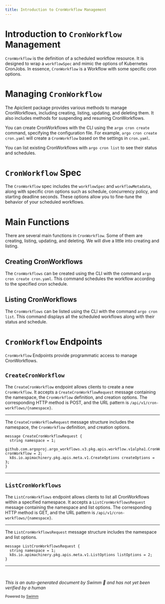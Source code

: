```yaml
---
title: Introduction to CronWorkflow Management
---
```

# Introduction to <SwmToken path="pkg/apiclient/cronworkflow/cron-workflow.proto" pos="17:19:19" line-data="  github.com.argoproj.argo_workflows.v3.pkg.apis.workflow.v1alpha1.CronWorkflow cronWorkflow = 2;">`CronWorkflow`</SwmToken> Management

<SwmToken path="pkg/apiclient/cronworkflow/cron-workflow.proto" pos="17:19:19" line-data="  github.com.argoproj.argo_workflows.v3.pkg.apis.workflow.v1alpha1.CronWorkflow cronWorkflow = 2;">`CronWorkflow`</SwmToken> is the definition of a scheduled workflow resource. It is designed to wrap a `workflowSpec` and mimic the options of Kubernetes CronJobs. In essence, <SwmToken path="pkg/apiclient/cronworkflow/cron-workflow.proto" pos="17:19:19" line-data="  github.com.argoproj.argo_workflows.v3.pkg.apis.workflow.v1alpha1.CronWorkflow cronWorkflow = 2;">`CronWorkflow`</SwmToken> is a Workflow with some specific cron options.

# Managing <SwmToken path="pkg/apiclient/cronworkflow/cron-workflow.proto" pos="17:19:19" line-data="  github.com.argoproj.argo_workflows.v3.pkg.apis.workflow.v1alpha1.CronWorkflow cronWorkflow = 2;">`CronWorkflow`</SwmToken>

The Apiclient package provides various methods to manage CronWorkflows, including creating, listing, updating, and deleting them. It also includes methods for suspending and resuming CronWorkflows.

You can create CronWorkflows with the CLI using the <SwmToken path="pkg/apiclient/cronworkflow/cron-workflow.proto" pos="2:13:13" line-data="option go_package = &quot;github.com/argoproj/argo-workflows/pkg/apiclient/cronworkflow&quot;;">`argo`</SwmToken>` `<SwmToken path="pkg/apiclient/cronworkflow/cron-workflow.proto" pos="61:11:11" line-data="      post : &quot;/api/v1/cron-workflows/{namespace}/lint&quot;">`cron`</SwmToken>` create` command, specifying the configuration file. For example, <SwmToken path="pkg/apiclient/cronworkflow/cron-workflow.proto" pos="2:13:13" line-data="option go_package = &quot;github.com/argoproj/argo-workflows/pkg/apiclient/cronworkflow&quot;;">`argo`</SwmToken>` `<SwmToken path="pkg/apiclient/cronworkflow/cron-workflow.proto" pos="61:11:11" line-data="      post : &quot;/api/v1/cron-workflows/{namespace}/lint&quot;">`cron`</SwmToken>` create cron.yaml` will create a <SwmToken path="pkg/apiclient/cronworkflow/cron-workflow.proto" pos="17:19:19" line-data="  github.com.argoproj.argo_workflows.v3.pkg.apis.workflow.v1alpha1.CronWorkflow cronWorkflow = 2;">`CronWorkflow`</SwmToken> based on the settings in `cron.yaml`.

You can list existing CronWorkflows with <SwmToken path="pkg/apiclient/cronworkflow/cron-workflow.proto" pos="2:13:13" line-data="option go_package = &quot;github.com/argoproj/argo-workflows/pkg/apiclient/cronworkflow&quot;;">`argo`</SwmToken>` `<SwmToken path="pkg/apiclient/cronworkflow/cron-workflow.proto" pos="61:11:11" line-data="      post : &quot;/api/v1/cron-workflows/{namespace}/lint&quot;">`cron`</SwmToken>` list` to see their status and schedules.

# <SwmToken path="pkg/apiclient/cronworkflow/cron-workflow.proto" pos="17:19:19" line-data="  github.com.argoproj.argo_workflows.v3.pkg.apis.workflow.v1alpha1.CronWorkflow cronWorkflow = 2;">`CronWorkflow`</SwmToken> Spec

The <SwmToken path="pkg/apiclient/cronworkflow/cron-workflow.proto" pos="17:19:19" line-data="  github.com.argoproj.argo_workflows.v3.pkg.apis.workflow.v1alpha1.CronWorkflow cronWorkflow = 2;">`CronWorkflow`</SwmToken> spec includes the `workflowSpec` and `workflowMetadata`, along with specific cron options such as schedule, concurrency policy, and starting deadline seconds. These options allow you to fine-tune the behavior of your scheduled workflows.

# Main Functions

There are several main functions in <SwmToken path="pkg/apiclient/cronworkflow/cron-workflow.proto" pos="17:19:19" line-data="  github.com.argoproj.argo_workflows.v3.pkg.apis.workflow.v1alpha1.CronWorkflow cronWorkflow = 2;">`CronWorkflow`</SwmToken>. Some of them are creating, listing, updating, and deleting. We will dive a little into creating and listing.

## Creating CronWorkflows

The `CronWorkflows` can be created using the CLI with the command <SwmToken path="pkg/apiclient/cronworkflow/cron-workflow.proto" pos="2:13:13" line-data="option go_package = &quot;github.com/argoproj/argo-workflows/pkg/apiclient/cronworkflow&quot;;">`argo`</SwmToken>` `<SwmToken path="pkg/apiclient/cronworkflow/cron-workflow.proto" pos="61:11:11" line-data="      post : &quot;/api/v1/cron-workflows/{namespace}/lint&quot;">`cron`</SwmToken>` create cron.yaml`. This command schedules the workflow according to the specified cron schedule.

## Listing CronWorkflows

The `CronWorkflows` can be listed using the CLI with the command <SwmToken path="pkg/apiclient/cronworkflow/cron-workflow.proto" pos="2:13:13" line-data="option go_package = &quot;github.com/argoproj/argo-workflows/pkg/apiclient/cronworkflow&quot;;">`argo`</SwmToken>` `<SwmToken path="pkg/apiclient/cronworkflow/cron-workflow.proto" pos="61:11:11" line-data="      post : &quot;/api/v1/cron-workflows/{namespace}/lint&quot;">`cron`</SwmToken>` list`. This command displays all the scheduled workflows along with their status and schedule.

# <SwmToken path="pkg/apiclient/cronworkflow/cron-workflow.proto" pos="17:19:19" line-data="  github.com.argoproj.argo_workflows.v3.pkg.apis.workflow.v1alpha1.CronWorkflow cronWorkflow = 2;">`CronWorkflow`</SwmToken> Endpoints

<SwmToken path="pkg/apiclient/cronworkflow/cron-workflow.proto" pos="17:19:19" line-data="  github.com.argoproj.argo_workflows.v3.pkg.apis.workflow.v1alpha1.CronWorkflow cronWorkflow = 2;">`CronWorkflow`</SwmToken> Endpoints provide programmatic access to manage CronWorkflows.

## <SwmToken path="pkg/apiclient/cronworkflow/cron-workflow.proto" pos="65:3:3" line-data="  rpc CreateCronWorkflow(CreateCronWorkflowRequest) returns (github.com.argoproj.argo_workflows.v3.pkg.apis.workflow.v1alpha1.CronWorkflow) {">`CreateCronWorkflow`</SwmToken>

The <SwmToken path="pkg/apiclient/cronworkflow/cron-workflow.proto" pos="65:3:3" line-data="  rpc CreateCronWorkflow(CreateCronWorkflowRequest) returns (github.com.argoproj.argo_workflows.v3.pkg.apis.workflow.v1alpha1.CronWorkflow) {">`CreateCronWorkflow`</SwmToken> endpoint allows clients to create a new <SwmToken path="pkg/apiclient/cronworkflow/cron-workflow.proto" pos="17:19:19" line-data="  github.com.argoproj.argo_workflows.v3.pkg.apis.workflow.v1alpha1.CronWorkflow cronWorkflow = 2;">`CronWorkflow`</SwmToken>. It accepts a <SwmToken path="pkg/apiclient/cronworkflow/cron-workflow.proto" pos="15:2:2" line-data="message CreateCronWorkflowRequest {">`CreateCronWorkflowRequest`</SwmToken> message containing the namespace, the <SwmToken path="pkg/apiclient/cronworkflow/cron-workflow.proto" pos="17:19:19" line-data="  github.com.argoproj.argo_workflows.v3.pkg.apis.workflow.v1alpha1.CronWorkflow cronWorkflow = 2;">`CronWorkflow`</SwmToken> definition, and creation options. The corresponding HTTP method is POST, and the URL pattern is <SwmToken path="pkg/apiclient/cronworkflow/cron-workflow.proto" pos="61:6:17" line-data="      post : &quot;/api/v1/cron-workflows/{namespace}/lint&quot;">`/api/v1/cron-workflows/{namespace}`</SwmToken>.

<SwmSnippet path="/pkg/apiclient/cronworkflow/cron-workflow.proto" line="15">

---

The <SwmToken path="pkg/apiclient/cronworkflow/cron-workflow.proto" pos="15:2:2" line-data="message CreateCronWorkflowRequest {">`CreateCronWorkflowRequest`</SwmToken> message structure includes the namespace, the <SwmToken path="pkg/apiclient/cronworkflow/cron-workflow.proto" pos="17:19:19" line-data="  github.com.argoproj.argo_workflows.v3.pkg.apis.workflow.v1alpha1.CronWorkflow cronWorkflow = 2;">`CronWorkflow`</SwmToken> definition, and creation options.

```protocol buffer
message CreateCronWorkflowRequest {
  string namespace = 1;
  github.com.argoproj.argo_workflows.v3.pkg.apis.workflow.v1alpha1.CronWorkflow cronWorkflow = 2;
  k8s.io.apimachinery.pkg.apis.meta.v1.CreateOptions createOptions = 3;
}
```

---

</SwmSnippet>

## <SwmToken path="pkg/apiclient/cronworkflow/cron-workflow.proto" pos="72:3:3" line-data="  rpc ListCronWorkflows(ListCronWorkflowsRequest) returns (github.com.argoproj.argo_workflows.v3.pkg.apis.workflow.v1alpha1.CronWorkflowList) {">`ListCronWorkflows`</SwmToken>

The <SwmToken path="pkg/apiclient/cronworkflow/cron-workflow.proto" pos="72:3:3" line-data="  rpc ListCronWorkflows(ListCronWorkflowsRequest) returns (github.com.argoproj.argo_workflows.v3.pkg.apis.workflow.v1alpha1.CronWorkflowList) {">`ListCronWorkflows`</SwmToken> endpoint allows clients to list all CronWorkflows within a specified namespace. It accepts a <SwmToken path="pkg/apiclient/cronworkflow/cron-workflow.proto" pos="21:2:2" line-data="message ListCronWorkflowsRequest {">`ListCronWorkflowsRequest`</SwmToken> message containing the namespace and list options. The corresponding HTTP method is GET, and the URL pattern is <SwmToken path="pkg/apiclient/cronworkflow/cron-workflow.proto" pos="61:6:17" line-data="      post : &quot;/api/v1/cron-workflows/{namespace}/lint&quot;">`/api/v1/cron-workflows/{namespace}`</SwmToken>.

<SwmSnippet path="/pkg/apiclient/cronworkflow/cron-workflow.proto" line="21">

---

The <SwmToken path="pkg/apiclient/cronworkflow/cron-workflow.proto" pos="21:2:2" line-data="message ListCronWorkflowsRequest {">`ListCronWorkflowsRequest`</SwmToken> message structure includes the namespace and list options.

```protocol buffer
message ListCronWorkflowsRequest {
  string namespace = 1;
  k8s.io.apimachinery.pkg.apis.meta.v1.ListOptions listOptions = 2;
}
```

---

</SwmSnippet>

&nbsp;

*This is an auto-generated document by Swimm 🌊 and has not yet been verified by a human*

<SwmMeta version="3.0.0" repo-id="Z2l0aHViJTNBJTNBaW50dWl0LWFyZ28td29ya2Zsb3dzLWRlbW8lM0ElM0FTd2ltbS1EZW1v" repo-name="intuit-argo-workflows-demo"><sup>Powered by [Swimm](/)</sup></SwmMeta>
